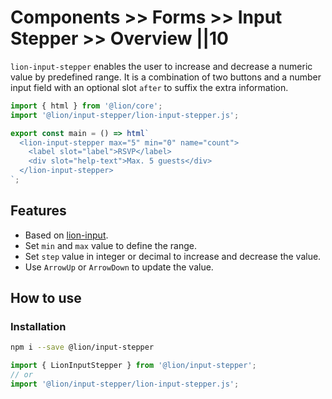 # Components >> Forms >> Input Stepper >> Overview ||10

`lion-input-stepper` enables the user to increase and decrease a numeric value by predefined range. It is a combination of two buttons and a number input field with an optional slot `after` to suffix the extra information.

```js script
import { html } from '@lion/core';
import '@lion/input-stepper/lion-input-stepper.js';
```

```js preview-story
export const main = () => html`
  <lion-input-stepper max="5" min="0" name="count">
    <label slot="label">RSVP</label>
    <div slot="help-text">Max. 5 guests</div>
  </lion-input-stepper>
`;
```

## Features

- Based on [lion-input](?path=/docs/forms-input--main#input).
- Set `min` and `max` value to define the range.
- Set `step` value in integer or decimal to increase and decrease the value.
- Use `ArrowUp` or `ArrowDown` to update the value.

## How to use

### Installation

```bash
npm i --save @lion/input-stepper
```

```js
import { LionInputStepper } from '@lion/input-stepper';
// or
import '@lion/input-stepper/lion-input-stepper.js';
```
